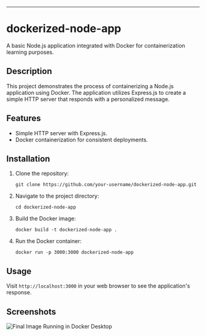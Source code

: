 ---

# dockerized-node-app

A basic Node.js application integrated with Docker for containerization learning purposes.

## Description

This project demonstrates the process of containerizing a Node.js application using Docker. The application utilizes Express.js to create a simple HTTP server that responds with a personalized message.

## Features

- Simple HTTP server with Express.js.
- Docker containerization for consistent deployments.

## Installation

1. Clone the repository:
   ```
   git clone https://github.com/your-username/dockerized-node-app.git
   ```

2. Navigate to the project directory:
   ```
   cd dockerized-node-app
   ```

3. Build the Docker image:
   ```
   docker build -t dockerized-node-app .
   ```

4. Run the Docker container:
   ```
   docker run -p 3000:3000 dockerized-node-app
   ```

## Usage

Visit `http://localhost:3000` in your web browser to see the application's response.

## Screenshots

![Final Image Running in Docker Desktop](path/to/screenshot.png)

